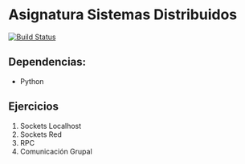 # Asignatura Sistemas Distribuidos
[![Build Status](https://travis-ci.org/aerendon/Distribuidos.svg?branch=master)](https://travis-ci.org/aerendon/Distribuidos)

## Dependencias:
* Python

## Ejercicios
1. Sockets Localhost
2. Sockets Red
3. RPC
4. Comunicación Grupal
